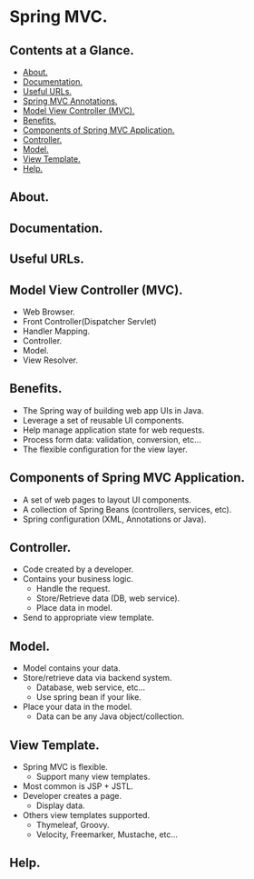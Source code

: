 # Spring MVC.





## Contents at a Glance.
* [About.](#about)
* [Documentation.](#documentation)
* [Useful URLs.](#useful-urls)
* [Spring MVC Annotations.](spring-mvc-annotations.md)
* [Model View Controller (MVC).](#model-view-controller-mvc)
* [Benefits.](#benefits)
* [Components of Spring MVC Application.](#components-of-spring-mvc-application)
* [Controller.](#controller)
* [Model.](#model)
* [View Template.](#view-template)
* [Help.](#help)





## About.





## Documentation.





## Useful URLs.





## Model View Controller (MVC).
* Web Browser.
* Front Controller(Dispatcher Servlet)
* Handler Mapping.
* Controller.
* Model.
* View Resolver.





## Benefits.
* The Spring way of building web app UIs in Java.
* Leverage a set of reusable UI components.
* Help manage application state for web requests.
* Process form data: validation, conversion, etc...
* The flexible configuration for the view layer.





## Components of Spring MVC Application.
* A set of web pages to layout UI components.
* A collection of Spring Beans (controllers, services, etc).
* Spring configuration (XML, Annotations or Java).





## Controller.
* Code created by a developer.
* Contains your business logic.
  * Handle the request.
  * Store/Retrieve data (DB, web service).
  * Place data in model.
* Send to appropriate view template.





## Model.
* Model contains your data.
* Store/retrieve data via backend system.
  * Database, web service, etc...
  * Use spring bean if your like.
* Place your data in the model.
  * Data can be any Java object/collection.





## View Template.
* Spring MVC is flexible.
  * Support many view templates.
* Most common is JSP + JSTL.
* Developer creates a page.
  * Display data.
* Others view templates supported.
  * Thymeleaf, Groovy.
  * Velocity, Freemarker, Mustache, etc...





## Help.
